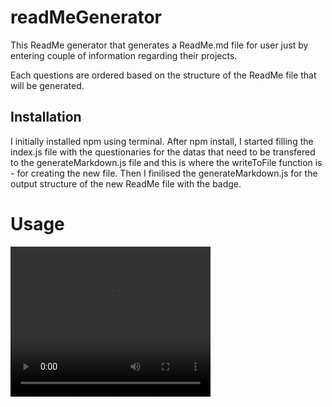 # readMeGenerator
This ReadMe generator that generates a ReadMe.md file for user just by entering couple of information regarding their projects. 

Each questions are ordered based on the structure of the ReadMe file that will be generated. 

## Installation
I initially installed npm using terminal. After npm install, I started filling the index.js file with the questionaries for the datas that need to be transfered to the generateMarkdown.js file and this is where the writeToFile function is - for creating the new file. Then I finilised the generateMarkdown.js for the output structure of the new ReadMe file with the badge. 

# Usage
<video width="320" height="240" controls>
  <source src="https://youtu.be/tmvovI9ZTr4" type="video/mp4">
</video>